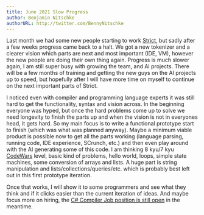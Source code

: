 ```yaml
---
title: June 2021 Slow Progress
author: Benjamin Nitschke
authorURL: http://twitter.com/BennyNitschke
---
```


Last month we had some new people starting to work [Strict](https://github.com/strict-lang/), but sadly after a few weeks progress came back to a halt. We got a new tokenizer and a clearer vision which parts are next and most important (IDE, VM), however the new people are doing their own thing again. Progress is much slower again, I am still super busy with growing the team, and AI projects. There will be a few months of training and getting the new guys on the AI projects up to speed, but hopefully after I will have more time on myself to continue on the next important parts of Strict.

I noticed even with compiler and programming language experts it was still hard to get the functionality, syntax and vision across. In the beginning everyone was hyped, but once the hard problems come up to solve we need longevity to finish the parts up and when the vision is not in everyones head, it gets hard. So my main focus is to write a functional prototype start to finish (which was what was planned anyway). Maybe a minimum viable product is possible now to get all the parts working (language parsing, running code, IDE experience, SCrunch, etc.) and then even play around with the AI generating some of this code. I am thinking 8 kyu/7 kyu <a href="https://codewars.com">CodeWars</a> level, basic kind of problems, hello world, loops, simple state machines, some conversion of arrays and lists. A huge part is string manipulation and lists/collections/queries/etc. which is probably best left out in this first prototype iteration.

Once that works, I will show it to some programmers and see what they think and if it clicks easier than the current iteration of ideas. And maybe focus more on hiring, the <a href="https://www.linkedin.com/jobs/view/2586567652/">C# Compiler Job position is still open</a> in the meantime.